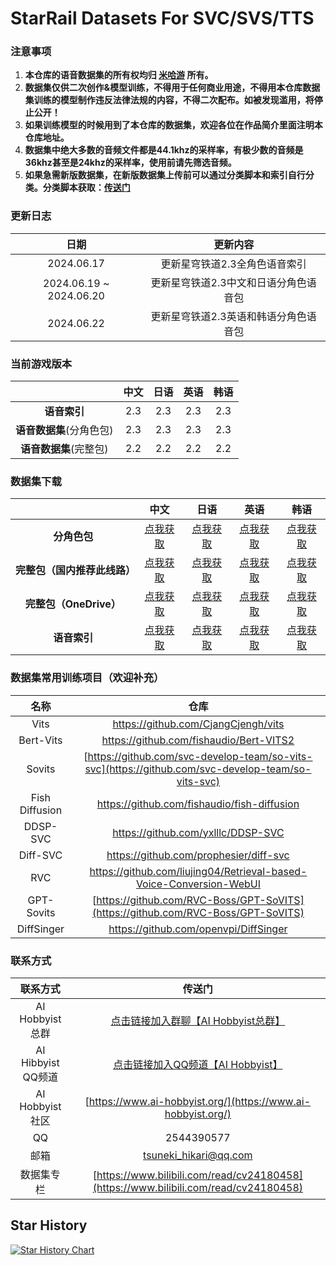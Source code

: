 # StarRail Datasets For SVC/SVS/TTS

### 注意事项

1. **本仓库的语音数据集的所有权均归 [米哈游](https://www.mihoyo.com/) 所有。**
2. **数据集仅供二次创作&模型训练，不得用于任何商业用途，不得用本仓库数据集训练的模型制作违反法律法规的内容，不得二次配布。如被发现滥用，将停止公开！**
3. **如果训练模型的时候用到了本仓库的数据集，欢迎各位在作品简介里面注明本仓库地址。**
4. **数据集中绝大多数的音频文件都是44.1khz的采样率，有极少数的音频是36khz甚至是24khz的采样率，使用前请先筛选音频。**
5. **如果急需新版数据集，在新版数据集上传前可以通过分类脚本和索引自行分类。分类脚本获取：[传送门](https://github.com/AI-Hobbyist/StarRail_Voice_Sorting_Scripts)**

### 更新日志

|    日期    |                 更新内容                  |
| :--------: | :---------------------------------------: |
| 2024.06.17 | 更新星穹铁道2.3全角色语音索引 |
| 2024.06.19 ~ 2024.06.20 | 更新星穹铁道2.3中文和日语分角色语音包 |
| 2024.06.22 | 更新星穹铁道2.3英语和韩语分角色语音包 |

### 当前游戏版本

|                          | 中文 | 日语 | 英语 | 韩语 |
| :----------------------: | :--: | :--: | :--: | :--: |
|       **语音索引**       | 2.3  | 2.3  | 2.3  | 2.3  |
| **语音数据集**(分角色包) | 2.3  | 2.3 | 2.3  | 2.3  |
|  **语音数据集**(完整包)  | 2.2  | 2.2  | 2.2  | 2.2  |

### 数据集下载

|                              |                             中文                             |                             日语                             |                             英语                             |                             韩语                             |
| :--------------------------: | :----------------------------------------------------------: | :----------------------------------------------------------: | :----------------------------------------------------------: | :----------------------------------------------------------: |
|         **分角色包**         | [点我获取](https://pan.ai-hobbyist.org/StarRail%20Datasets/%E4%B8%AD%E6%96%87%20-%20Chinese/%E5%88%86%E8%A7%92%E8%89%B2%20-%20Single) | [点我获取](https://pan.ai-hobbyist.org/StarRail%20Datasets/%E6%97%A5%E8%AF%AD%20-%20Japanese/%E5%88%86%E8%A7%92%E8%89%B2%20-%20Single) | [点我获取](https://pan.ai-hobbyist.org/StarRail%20Datasets/%E8%8B%B1%E8%AF%AD%20-%20English/%E5%88%86%E8%A7%92%E8%89%B2%20-%20Single) | [点我获取](https://pan.ai-hobbyist.org/StarRail%20Datasets/%E9%9F%A9%E8%AF%AD%20-%20Korean/%E5%88%86%E8%A7%92%E8%89%B2%20-%20Single) |
| **完整包（国内推荐此线路）** | [点我获取](https://dl.ai-hobbyist.org/ms/datasets/aihobbyist/StarRail_Dataset/StarRail2.2_CN.7z) | [点我获取](https://dl.ai-hobbyist.org/ms/datasets/aihobbyist/StarRail_Dataset/StarRail2.2_JP.7z) | [点我获取](https://dl.ai-hobbyist.org/ms/datasets/aihobbyist/StarRail_Dataset/StarRail2.2_EN.7z) | [点我获取](https://dl.ai-hobbyist.org/ms/datasets/aihobbyist/StarRail_Dataset/StarRail2.2_KR.7z) |
|    **完整包（OneDrive）**    | [点我获取](https://pan.ai-hobbyist.org/d/StarRail%20Datasets/%E4%B8%AD%E6%96%87%20-%20Chinese/%E5%AE%8C%E6%95%B4%E5%8C%85%20-%20Full/StarRail2.2_CN.7z) | [点我获取](https://pan.ai-hobbyist.org/d/StarRail%20Datasets/%E6%97%A5%E8%AF%AD%20-%20Japanese/%E5%AE%8C%E6%95%B4%E5%8C%85%20-%20Full/StarRail2.2_JP.7z) | [点我获取](https://pan.ai-hobbyist.org/d/StarRail%20Datasets/%E8%8B%B1%E8%AF%AD%20-%20English/%E5%AE%8C%E6%95%B4%E5%8C%85%20-%20Full/StarRail2.2_EN.7z) | [点我获取](https://pan.ai-hobbyist.org/d/StarRail%20Datasets/%E9%9F%A9%E8%AF%AD%20-%20Korean/%E5%AE%8C%E6%95%B4%E5%8C%85%20-%20Full/StarRail2.2_KR.7z) |
|         **语音索引**         | [点我获取](https://github.com/AI-Hobbyist/StarRail_Voice_Sorting_Scripts/raw/main/Indexs/2.3/CHS.json) | [点我获取](https://github.com/AI-Hobbyist/StarRail_Voice_Sorting_Scripts/raw/main/Indexs/2.3/JP.json) | [点我获取](https://github.com/AI-Hobbyist/StarRail_Voice_Sorting_Scripts/raw/main/Indexs/2.3/EN.json) | [点我获取](https://github.com/AI-Hobbyist/StarRail_Voice_Sorting_Scripts/raw/main/Indexs/2.3/KR.json) |

### 数据集常用训练项目（欢迎补充）

|      名称      |                             仓库                             |
| :------------: | :----------------------------------------------------------: |
|      Vits      |             https://github.com/CjangCjengh/vits              |
|      Bert-Vits      |             https://github.com/fishaudio/Bert-VITS2             |
|     Sovits     | [https://github.com/svc-develop-team/so-vits-svc](https://github.com/svc-develop-team/so-vits-svc) |
| Fish Diffusion |         https://github.com/fishaudio/fish-diffusion          |
|    DDSP-SVC    |              https://github.com/yxlllc/DDSP-SVC              |
|    Diff-SVC    |            https://github.com/prophesier/diff-svc            |
|      RVC       | https://github.com/liujing04/Retrieval-based-Voice-Conversion-WebUI |
| GPT-Sovits | [https://github.com/RVC-Boss/GPT-SoVITS](https://github.com/RVC-Boss/GPT-SoVITS) |
|   DiffSinger   |            https://github.com/openvpi/DiffSinger             |

### 联系方式

|      联系方式      |                            传送门                            |
| :----------------: | :----------------------------------------------------------: |
| AI Hobbyist总群 | [点击链接加入群聊【AI Hobbyist总群】](http://qm.qq.com/cgi-bin/qm/qr?_wv=1027&k=7vd0kFFgSdgx3c3CZ33J01dx2XTdfelr&authKey=rsG7W1bP3mlsg3UfTpsVrLV%2BLYvmsqJvH%2F2KoWswFd3pa7nkBf0oEV5vCYvBHZLS&noverify=0&group_code=309046913) |
| AI Hibbyist QQ频道 | [点击链接加入QQ频道【AI Hobbyist】](https://pd.qq.com/s/8c2wkdwyl) |
|   AI Hobbyist社区   | [https://www.ai-hobbyist.org/](https://www.ai-hobbyist.org/) |
|         QQ         |                          2544390577                          |
|        邮箱        |                    tsuneki_hikari@qq.com                     |
|        数据集专栏        |                    [https://www.bilibili.com/read/cv24180458](https://www.bilibili.com/read/cv24180458)                     |

## Star History

[![Star History Chart](https://api.star-history.com/svg?repos=AI-Hobbyist/StarRail_Datasets&type=Date)](https://star-history.com/#AI-Hobbyist/StarRail_Datasets&Date)
